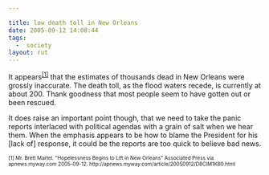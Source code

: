 ```yaml
---

title: low death toll in New Orleans
date: 2005-09-12 14:08:44
tags:
  -  society
layout: rut
---
```


<p>It appears<sup><a href="http://apnews.myway.com/article/20050912/D8CIM1K80.html">[1]</a></sup> that the estimates of thousands dead in New Orleans were grossly inaccurate.  The death toll, as the flood waters recede, is currently at about 200.  Thank goodness that most people seem to have gotten out or been rescued.</p>  <p>It does raise an important point though, that we need to take the panic reports interlaced with political agendas with a grain of salt when we hear them.  When the emphasis appears to be how to blame the President for his [lack of] response, it could be the reports are too quick to believe bad news.</p>  <font size="-2"> [1] Mr. Brett Martel.  "Hopelessness Begins to Lift in New Orleans" Associated Press via apnews.myway.com 2005-09-12. http://apnews.myway.com/article/20050912/D8CIM1K80.html </font>

